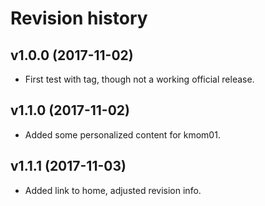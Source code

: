 Revision history
=======================================
v1.0.0 (2017-11-02)
---------------------------------------

* First test with tag, though not a working official release.

v1.1.0 (2017-11-02)
---------------------------------------

* Added some personalized content for kmom01.

v1.1.1 (2017-11-03)
---------------------------------------

* Added link to home, adjusted revision info.
